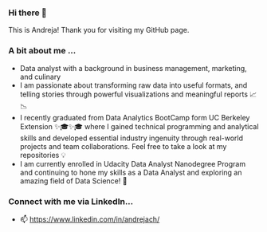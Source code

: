### Hi there 👋

This is Andreja! Thank you for visiting my GitHub page.

### A bit about me ...
- Data analyst with a background in business management, marketing, and culinary
- I am passionate about transforming raw data into useful formats, and telling stories through powerful visualizations and meaningful reports 📈📉
- I recently graduated from Data Analytics BootCamp form UC Berkeley Extension ✨🎓✨🎓 where I gained technical programming and analytical skills and developed essential industry ingenuity through real-world projects and team collaborations. Feel free to take a look at my repositories 💡
- I am currently enrolled in Udacity Data Analyst Nanodegree Program and continuing to hone my skills as a Data Analyst and exploring an amazing field of Data Science! 🧐

### Connect with me via LinkedIn...
- 📫 https://www.linkedin.com/in/andrejach/


<!--
**AndrejaCH/AndrejaCH** is a ✨ _special_ ✨ repository because its `README.md` (this file) appears on your GitHub profile.

Here are some ideas to get you started:

- 🔭 I’m currently working on ...
- 🌱 I’m currently learning ...
- 👯 I’m looking to collaborate on ...
- 🤔 I’m looking for help with ...
- 💬 Ask me about ...
- 📫 How to reach me: ...
- 😄 Pronouns: ...
- ⚡ Fun fact: ...
-->
